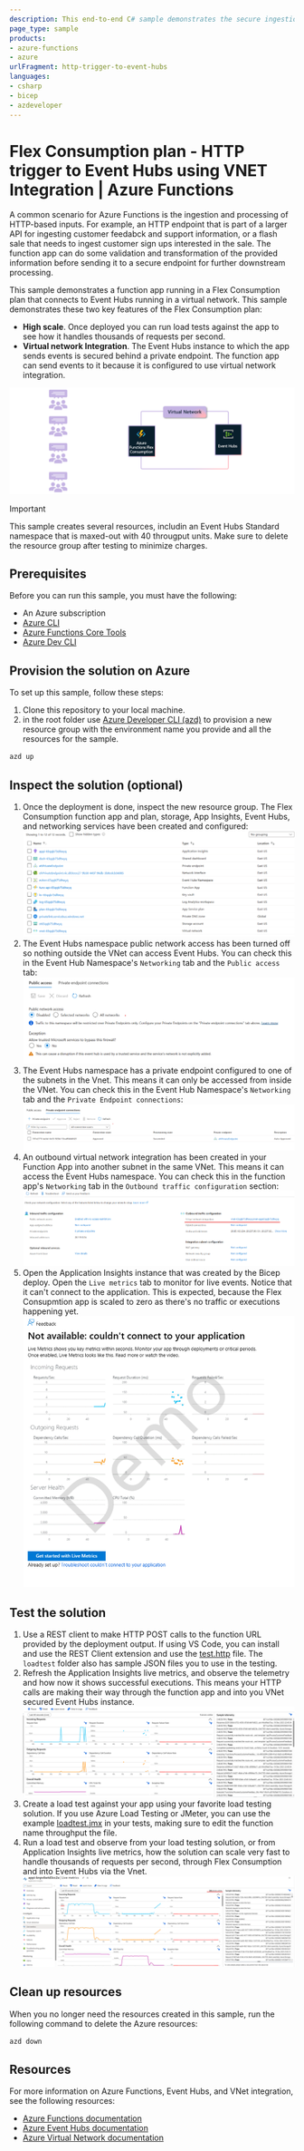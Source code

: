 ```yaml
---
description: This end-to-end C# sample demonstrates the secure ingestion and processing of HTTP-based inputs in a Flex Consumption plan app using an Event Hubs instance secured in a virtual network.
page_type: sample
products:
- azure-functions
- azure
urlFragment: http-trigger-to-event-hubs
languages:
- csharp
- bicep
- azdeveloper
---
```


# Flex Consumption plan - HTTP trigger to Event Hubs using VNET Integration | Azure Functions

A common scenario for Azure Functions is the ingestion and processing of HTTP-based inputs. For example, an HTTP endpoint that is part of a larger API for ingesting customer feedabck and support information, or a flash sale that needs to ingest customer sign ups interested in the sale. The function app can do some validation and transformation of the provided information before sending it to a secure endpoint for further downstream processing.

This sample demonstrates a function app running in a Flex Consumption plan that connects to Event Hubs running in a virtual network. This sample demonstrates these two key features of the Flex Consumption plan:

* **High scale**. Once deployed you can run load tests against the app to see how it handles thousands of requests per second.
* **Virtual network Integration**. The Event Hubs instance to which the app sends events is secured behind a private endpoint. The function app can send events to it because it is configured to use virtual network integration.

![Diagram showing customer feedback HTTP calls into an Azure Functions Flex Consumption app then sending that data to Event Hubs through a VNet, for further downstream processing](./img/HTTP-VNET-EH.png)

> [!IMPORTANT]
> This sample creates several resources, includin an Event Hubs Standard namespace that is maxed-out with 40 througput units. Make sure to delete the resource group after testing to minimize charges.

## Prerequisites

Before you can run this sample, you must have the following:

* An Azure subscription
* [Azure CLI](https://learn.microsoft.com/cli/azure/install-azure-cli)
* [Azure Functions Core Tools](https://learn.microsoft.com/azure/azure-functions/functions-run-local#install-the-azure-functions-core-tools)
* [Azure Dev CLI](https://learn.microsoft.com/azure/developer/azure-developer-cli/install-azd)

## Provision the solution on Azure

To set up this sample, follow these steps:

1. Clone this repository to your local machine.
2. in the root folder use [Azure Developer CLI (azd)](https://learn.microsoft.com/azure/developer/azure-developer-cli/install-azd) to provision a new resource group with the environment name you provide and all the resources for the sample.

```bash
azd up
```

## Inspect the solution (optional)

1. Once the deployment is done, inspect the new resource group. The Flex Consumption function app and plan, storage, App Insights, Event Hubs, and networking services have been created and configured:
![List of resources created by the bicep template](./img/resources.png)
2. The Event Hubs namespace public network access has been turned off so nothing outside the VNet can access Event Hubs. You can check this in the Event Hub Namespace's `Networking` tab and the `Public access` tab:
![Event Hubs public network access turned off](./img/eh-disabled-network-access.png)
3. The Event Hubs namespace has a private endpoint configured to one of the subnets in the Vnet. This means it can only be accessed from inside the VNet. You can check this in the Event Hub Namespace's `Networking` tab and the `Private Endpoint connections`:
![Event Hubs private endpoint](./img/eh-private-endpoint.png)
4. An outbound virtual network integration has been created in your Function App into another subnet in the same VNet. This means it can access the Event Hubs namespace. You can check this in the function app's `Networking` tab in the `Outbound traffic configuration` section:
![Function App Networking tab](./img/func-vnet.png)
5. Open the Application Insights instance that was created by the Bicep deploy. Open the `Live metrics` tab to monitor for live events. Notice that it can't connect to the application. This is expected, because the Flex Consupmtion app is scaled to zero as there's no traffic or executions happening yet.
![Live Metrics not available](./img//no-live-metrics.png)

## Test the solution

1. Use a REST client to make HTTP POST calls to the function URL provided by the deployment output. If using VS Code, you can install and use the REST Client extension and use the [test.http](./loadtest/test.http) file. The `loadtest` folder also has sample JSON files you to use in the testing.
2. Refresh the Application Insights live metrics, and observe the telemetry and how now it shows successful executions. This means your HTTP calls are making their way through the function app and into you VNet secured Event Hubs instance.
![Live metrics available](./img/live-metrics.png)
3. Create a load test against your app using your favorite load testing solution. If you use Azure Load Testing or JMeter, you can use the example [loadtest.jmx](./loadtest/httppost.jmx) in your tests, making sure to edit the function name throughput the file.
4. Run a load test and observe from your load testing solution, or from Application Insights live metrics, how the solution can scale very fast to handle thousands of requests per second, through Flex Consumption and into Event Hubs via the Vnet.
![Application Insights showing just over 40k RPS and 246 instances](./img/loadtest-appinsights.png)

## Clean up resources

When you no longer need the resources created in this sample, run the following command to delete the Azure resources:

```bash
azd down
```

## Resources

For more information on Azure Functions, Event Hubs, and VNet integration, see the following resources:

* [Azure Functions documentation](https://docs.microsoft.com/azure/azure-functions/)
* [Azure Event Hubs documentation](https://docs.microsoft.com/azure/event-hubs/)
* [Azure Virtual Network documentation](https://docs.microsoft.com/azure/virtual-network/)
